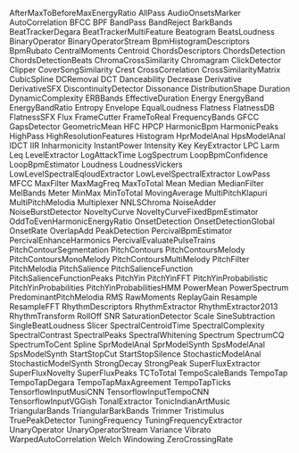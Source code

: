 AfterMaxToBeforeMaxEnergyRatio
AllPass
AudioOnsetsMarker
AutoCorrelation
BFCC
BPF
BandPass
BandReject
BarkBands
BeatTrackerDegara
BeatTrackerMultiFeature
Beatogram
BeatsLoudness
BinaryOperator
BinaryOperatorStream
BpmHistogramDescriptors
BpmRubato
CentralMoments
Centroid
ChordsDescriptors
ChordsDetection
ChordsDetectionBeats
ChromaCrossSimilarity
Chromagram
ClickDetector
Clipper
CoverSongSimilarity
Crest
CrossCorrelation
CrossSimilarityMatrix
CubicSpline
DCRemoval
DCT
Danceability
Decrease
Derivative
DerivativeSFX
DiscontinuityDetector
Dissonance
DistributionShape
Duration
DynamicComplexity
ERBBands
EffectiveDuration
Energy
EnergyBand
EnergyBandRatio
Entropy
Envelope
EqualLoudness
Flatness
FlatnessDB
FlatnessSFX
Flux
FrameCutter
FrameToReal
FrequencyBands
GFCC
GapsDetector
GeometricMean
HFC
HPCP
HarmonicBpm
HarmonicPeaks
HighPass
HighResolutionFeatures
Histogram
HprModelAnal
HpsModelAnal
IDCT
IIR
Inharmonicity
InstantPower
Intensity
Key
KeyExtractor
LPC
Larm
Leq
LevelExtractor
LogAttackTime
LogSpectrum
LoopBpmConfidence
LoopBpmEstimator
Loudness
LoudnessVickers
LowLevelSpectralEqloudExtractor
LowLevelSpectralExtractor
LowPass
MFCC
MaxFilter
MaxMagFreq
MaxToTotal
Mean
Median
MedianFilter
MelBands
Meter
MinMax
MinToTotal
MovingAverage
MultiPitchKlapuri
MultiPitchMelodia
Multiplexer
NNLSChroma
NoiseAdder
NoiseBurstDetector
NoveltyCurve
NoveltyCurveFixedBpmEstimator
OddToEvenHarmonicEnergyRatio
OnsetDetection
OnsetDetectionGlobal
OnsetRate
OverlapAdd
PeakDetection
PercivalBpmEstimator
PercivalEnhanceHarmonics
PercivalEvaluatePulseTrains
PitchContourSegmentation
PitchContours
PitchContoursMelody
PitchContoursMonoMelody
PitchContoursMultiMelody
PitchFilter
PitchMelodia
PitchSalience
PitchSalienceFunction
PitchSalienceFunctionPeaks
PitchYin
PitchYinFFT
PitchYinProbabilistic
PitchYinProbabilities
PitchYinProbabilitiesHMM
PowerMean
PowerSpectrum
PredominantPitchMelodia
RMS
RawMoments
ReplayGain
Resample
ResampleFFT
RhythmDescriptors
RhythmExtractor
RhythmExtractor2013
RhythmTransform
RollOff
SNR
SaturationDetector
Scale
SineSubtraction
SingleBeatLoudness
Slicer
SpectralCentroidTime
SpectralComplexity
SpectralContrast
SpectralPeaks
SpectralWhitening
Spectrum
SpectrumCQ
SpectrumToCent
Spline
SprModelAnal
SprModelSynth
SpsModelAnal
SpsModelSynth
StartStopCut
StartStopSilence
StochasticModelAnal
StochasticModelSynth
StrongDecay
StrongPeak
SuperFluxExtractor
SuperFluxNovelty
SuperFluxPeaks
TCToTotal
TempoScaleBands
TempoTap
TempoTapDegara
TempoTapMaxAgreement
TempoTapTicks
TensorflowInputMusiCNN
TensorflowInputTempoCNN
TensorflowInputVGGish
TonalExtractor
TonicIndianArtMusic
TriangularBands
TriangularBarkBands
Trimmer
Tristimulus
TruePeakDetector
TuningFrequency
TuningFrequencyExtractor
UnaryOperator
UnaryOperatorStream
Variance
Vibrato
WarpedAutoCorrelation
Welch
Windowing
ZeroCrossingRate
